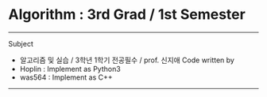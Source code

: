 # Algorithm : 3rd Grad / 1st Semester
***
Subject
  - 알고리즘 및 실습 / 3학년 1학기 전공필수 / prof. 신지애
Code written by
  - Hoplin : Implement as Python3
  - was564 : Implement as C++
***
